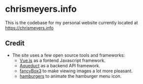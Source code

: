 # chrismeyers.info
This is the codebase for my personal website currently located at <https://chrismeyers.info>

## Credit
+ The site uses a few open source tools and frameworks:
  * [Vue.js](https://vuejs.org/) as a fontend Javascript framework.
  * [Aqueduct](https://aqueduct.io/) as a backend API framework.
  * [fancyBox3](https://fancyapps.com/fancybox/3/) to make viewing images a lot more pleasant.
  * [hamburgers](https://jonsuh.com/hamburgers/) to animate the hamburger menu icon.
